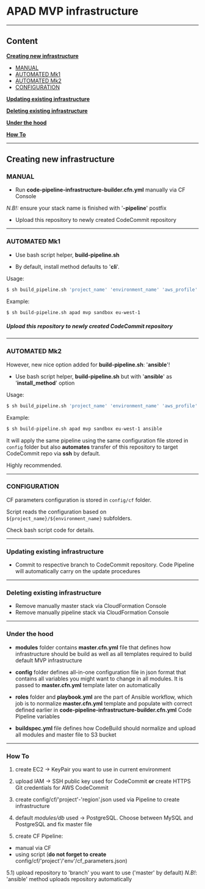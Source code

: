 # APAD MVP infrastructure

----------

## Content

**[Creating new infrastructure](#creating-new-infrastructure)**
- [MANUAL](#manual)
- [AUTOMATED Mk1](#automated-mk1)
- [AUTOMATED Mk2](#automated-mk2)
- [CONFIGURATION](#configuration)

**[Updating existing infrastructure](#updating-existing-infrastructure)**

**[Deleting existing infrastructure](#deleting-existing-infrastructure)**

**[Under the hood](#under-the-hood)**

**[How To](#how-to)**

----------

## Creating new infrastructure

### MANUAL

* Run **code-pipeline-infrastructure-builder.cfn.yml** manually via CF Console

*N.B!:* ensure your stack name is finished with '**-pipeline**' postfix

* Upload this repository to newly created CodeCommit repository

----------

### AUTOMATED Mk1

* Use bash script helper, **build-pipeline.sh**

* By default, install method defaults to '**cli**'.

Usage:
```sh
$ sh build_pipeline.sh 'project_name' 'environment_name' 'aws_profile' 'aws_region'
```

Example:
```sh
$ sh build-pipeline.sh apad mvp sandbox eu-west-1
```

##### Upload this repository to newly created CodeCommit repository

----------

### AUTOMATED Mk2

However, new nice option added for **build-pipeline.sh**: '**ansible**'!

* Use bash script helper, **build-pipeline.sh** but with '**ansible**' as '**install_method**' option

Usage:
```sh
$ sh build_pipeline.sh 'project_name' 'environment_name' 'aws_profile' 'aws_region' ['install_method']
```

Example:
```sh
$ sh build-pipeline.sh apad mvp sandbox eu-west-1 ansible
```

It will apply the same pipeline using the same configuration file stored in `config` folder but also **automates** transfer of this repository to target CodeCommit repo via **ssh** by default.

Highly recommended.

----------

### CONFIGURATION

CF parameters configuration is stored in `config/cf` folder.

Script reads the configuration based on  `${project_name}/${environment_name}` subfolders.

Check bash script code for details.

----------

### Updating existing infrastructure

* Commit to respective branch to CodeCommit repository.
Code Pipeline will automatically carry on the update procedures

----------

### Deleting existing infrastructure

* Remove manually master stack via CloudFormation Console
* Remove manually pipeline stack via CloudFormation Console

----------

### Under the hood

* **modules** folder contains **master.cfn.yml** file that defines how infrastructure should be build as well as all templates required to build default MVP infrastructure

* **config** folder defines all-in-one configuration file in json format that contains all variables you might want to change in all modules.
It is passed to **master.cfn.yml** template later on automatically

* **roles** folder and **playbook.yml** are the part of Ansible workflow, which job is to normalize **master.cfn.yml** template and populate with correct defined earlier in **code-pipeline-infrastructure-builder.cfn.yml** Code Pipeline variables

* **buildspec.yml** file defines how CodeBuild should normalize and upload all modules and master file to S3 bucket

----------

### How To

1) create EC2 -> KeyPair you want to use in current environment

2) upload IAM -> SSH public key used for CodeCommit **or** create HTTPS Git credentials for AWS CodeCommit

3) create config/cf/'project'-'region'.json used via Pipeline to create infrastructure

4) default *modules/db* used -> PostgreSQL. Choose between MySQL and PostgreSQL and fix master file

5) create CF Pipeline:
- manual via CF
- using script (**do not forget to create** config/cf/'project'/'env'/cf_parameters.json)

5.1) upload repository to 'branch' you want to use ('master' by default)
*N.B!*: 'ansible' method uploads repository automatically
